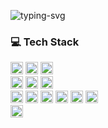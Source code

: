 <p>
   <img src="https://readme-typing-svg.demolab.com?font=Ms+Madi&size=25&duration=6000&pause=1000&color=0E6228&vCenter=true&width=435&lines=Spend+your+life+in+your+own+way" alt="typing-svg">
</p>

<!--
<div align="center">
<span>  </span>
<img height="170px" src="https://github-readme-stats.vercel.app/api?username=LeviDean&theme=vue" /><span>  </span><img height="170px" src="https://github-readme-stats.vercel.app/api/top-langs/?username=LeviDean&layout=compact&langs_count=8" />
<span>  </span>
</div>

<div align="center">
    <img  height="170px" src="https://github-readme-streak-stats.herokuapp.com/?user=LeviDean" />
</div>

<div align="center">
    <img height="200px" src="https://activity-graph.herokuapp.com/graph?username=LeviDean&theme=minimal" />
</div> -->



### 💻 Tech Stack
<div>
<img height="20" src="https://img.shields.io/badge/Python-000000?style=flat-squar&logo=python&logoColor=3776AB&color=A2D4FE">
<img height="20" src="https://img.shields.io/badge/Rust-000000?style=flat-squar&logo=rust&logoColor=000000&color=CECECE">
<img height="20" src="https://img.shields.io/badge/TypeScript-000000?style=flat-squar&logo=TypeScript&logoColor=3178C6&color=B1C8E1">
<br/>
<img height="20" src="https://img.shields.io/badge/Linux-000000?style=flat-squar&logo=Linux&logoColor=FBBF0D&color=FFF5D7">
<img height="20" src="https://img.shields.io/badge/Mac-000000?style=flat-squar&logo=MacOs&logoColor=000000&color=EFEFEF">
<img height="20" src="https://img.shields.io/badge/Windows-000000?style=flat-squar&logo=Windows&logoColor=0078D6&color=AFD8F9">
<br/>
<img height="20" src="https://img.shields.io/badge/Pytorch-000000?style=flat-squar&logo=pytorch&logoColor=EE4C2C&color=FFE17B">
<img height="20" src="https://img.shields.io/badge/PyG-000000?style=flat-squar&logo=PyG&logoColor=3C2179&color=CEDDFF">
<img height="20" src="https://img.shields.io/badge/Numpy-000000?style=flat-squar&logo=Numpy&logoColor=013243&color=7BA6F3">
<img height="20" src="https://img.shields.io/badge/spaCy-000000?style=flat-squar&logo=spaCy&logoColor=09A3D5&color=9ADFF5">
<img height="20" src="https://img.shields.io/badge/Lightning-000000?style=flat-squar&logo=PyTorch Lightning&logoColor=792EE5&color=C39BFC">
<img height="20" src="https://img.shields.io/badge/Neo4j-000000?style=flat-squar&logo=Neo4j&logoColor=008CC1&color=CDF1FF">
<br/>
<img height="20" src="https://img.shields.io/badge/Substrate-000000?style=flat-squar&logo=Parity Substrate&logoColor=282828&color=E1E1E1">
</div>
